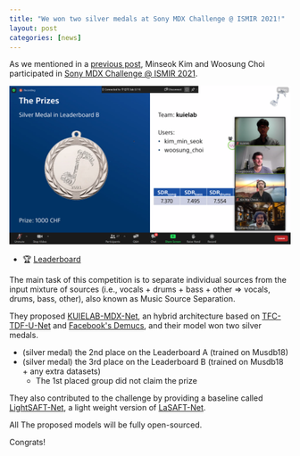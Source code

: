 ```yaml
---
title: "We won two silver medals at Sony MDX Challenge @ ISMIR 2021!"
layout: post
categories: [news]
---
```


As we mentioned in a [previous post](/news/2021/05/20/MDX.html), Minseok Kim and Woosung Choi participated in [Sony MDX Challenge @ ISMIR 2021](aicrowd.com/challenges/music-demixing-challenge-ismir-2021).

![](/images/mdx.png)

- 🏆 [Leaderboard](https://www.aicrowd.com/challenges/music-demixing-challenge-ismir-2021/leaderboards)

The main task of this competition is to separate individual sources from the input mixture of sources (i.e., vocals + drums + bass + other => vocals, drums, bass, other), also known as Music Source Separation.

They proposed [KUIELAB-MDX-Net](https://github.com/kuielab/mdx-net), an hybrid architecture based on [TFC-TDF-U-Net](/news/2020/07/22/choi.html) and [Facebook's Demucs](https://github.com/facebookresearch/demucs), and their model won two silver medals.

- (silver medal) the 2nd place on the Leaderboard A (trained on Musdb18)
- (silver medal) the 3rd place on the Leaderboard B (trained on Musdb18 + any extra datasets)
  - The 1st placed group did not claim the prize

They also contributed to the challenge by providing a baseline called [LightSAFT-Net](https://github.com/ws-choi/LightSAFT-Net-for-MDX-Challenge), a light weight version of [LaSAFT-Net](https://github.com/ws-choi/Conditioned-Source-Separation-LaSAFT).

All The proposed models will be fully open-sourced.

Congrats!
